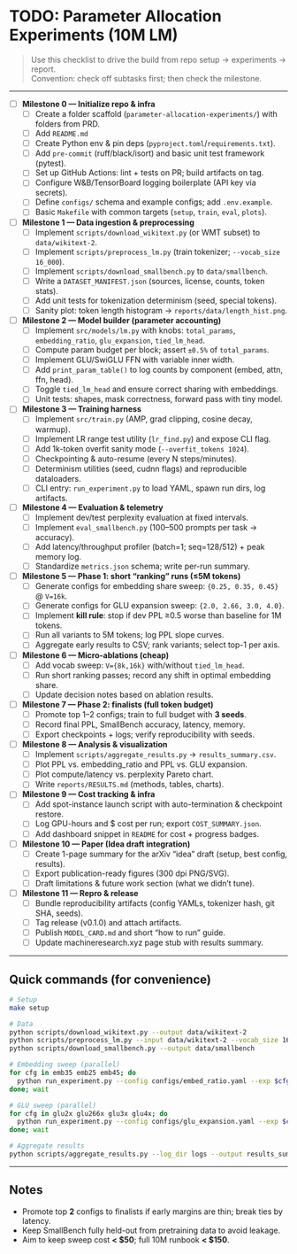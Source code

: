 # TODO: Parameter Allocation Experiments (10M LM)

> Use this checklist to drive the build from repo setup → experiments → report.  
> Convention: check off subtasks first; then check the milestone.

---

- [ ] **Milestone 0 — Initialize repo & infra**
  - [ ] Create a folder scaffold (`parameter-allocation-experiments/`) with folders from PRD.
  - [ ] Add `README.md`
  - [ ] Create Python env & pin deps (`pyproject.toml`/`requirements.txt`).
  - [ ] Add `pre-commit` (ruff/black/isort) and basic unit test framework (pytest).
  - [ ] Set up GitHub Actions: lint + tests on PR; build artifacts on tag.
  - [ ] Configure W&B/TensorBoard logging boilerplate (API key via secrets).
  - [ ] Define `configs/` schema and example configs; add `.env.example`.
  - [ ] Basic `Makefile` with common targets (`setup`, `train`, `eval`, `plots`).

- [ ] **Milestone 1 — Data ingestion & preprocessing**
  - [ ] Implement `scripts/download_wikitext.py` (or WMT subset) to `data/wikitext-2`.
  - [ ] Implement `scripts/preprocess_lm.py` (train tokenizer; `--vocab_size 16_000`).
  - [ ] Implement `scripts/download_smallbench.py` to `data/smallbench`.
  - [ ] Write a `DATASET_MANIFEST.json` (sources, license, counts, token stats).
  - [ ] Add unit tests for tokenization determinism (seed, special tokens).
  - [ ] Sanity plot: token length histogram → `reports/data/length_hist.png`.

- [ ] **Milestone 2 — Model builder (parameter accounting)**
  - [ ] Implement `src/models/lm.py` with knobs: `total_params`, `embedding_ratio`, `glu_expansion`, `tied_lm_head`.
  - [ ] Compute param budget per block; assert `±0.5%` of `total_params`.
  - [ ] Implement GLU/SwiGLU FFN with variable inner width.
  - [ ] Add `print_param_table()` to log counts by component (embed, attn, ffn, head).
  - [ ] Toggle `tied_lm_head` and ensure correct sharing with embeddings.
  - [ ] Unit tests: shapes, mask correctness, forward pass with tiny model.

- [ ] **Milestone 3 — Training harness**
  - [ ] Implement `src/train.py` (AMP, grad clipping, cosine decay, warmup).
  - [ ] Implement LR range test utility (`lr_find.py`) and expose CLI flag.
  - [ ] Add 1k-token overfit sanity mode (`--overfit_tokens 1024`).
  - [ ] Checkpointing & auto-resume (every N steps/minutes).
  - [ ] Determinism utilities (seed, cudnn flags) and reproducible dataloaders.
  - [ ] CLI entry: `run_experiment.py` to load YAML, spawn run dirs, log artifacts.

- [ ] **Milestone 4 — Evaluation & telemetry**
  - [ ] Implement dev/test perplexity evaluation at fixed intervals.
  - [ ] Implement `eval_smallbench.py` (100–500 prompts per task → accuracy).
  - [ ] Add latency/throughput profiler (batch=1; seq=128/512) + peak memory log.
  - [ ] Standardize `metrics.json` schema; write per-run summary.

- [ ] **Milestone 5 — Phase 1: short “ranking” runs (≤5M tokens)**
  - [ ] Generate configs for embedding share sweep: `{0.25, 0.35, 0.45}` @ `V=16k`.
  - [ ] Generate configs for GLU expansion sweep: `{2.0, 2.66, 3.0, 4.0}`.
  - [ ] Implement **kill rule**: stop if dev PPL ≥0.5 worse than baseline for 1M tokens.
  - [ ] Run all variants to 5M tokens; log PPL slope curves.
  - [ ] Aggregate early results to CSV; rank variants; select top-1 per axis.

- [ ] **Milestone 6 — Micro-ablations (cheap)**
  - [ ] Add vocab sweep: `V={8k,16k}` with/without `tied_lm_head`.
  - [ ] Run short ranking passes; record any shift in optimal embedding share.
  - [ ] Update decision notes based on ablation results.

- [ ] **Milestone 7 — Phase 2: finalists (full token budget)**
  - [ ] Promote top 1–2 configs; train to full budget with **3 seeds**.
  - [ ] Record final PPL, SmallBench accuracy, latency, memory.
  - [ ] Export checkpoints + logs; verify reproducibility with seeds.

- [ ] **Milestone 8 — Analysis & visualization**
  - [ ] Implement `scripts/aggregate_results.py` → `results_summary.csv`.
  - [ ] Plot PPL vs. embedding_ratio and PPL vs. GLU expansion.
  - [ ] Plot compute/latency vs. perplexity Pareto chart.
  - [ ] Write `reports/RESULTS.md` (methods, tables, charts).

- [ ] **Milestone 9 — Cost tracking & infra**
  - [ ] Add spot-instance launch script with auto-termination & checkpoint restore.
  - [ ] Log GPU-hours and \$ cost per run; export `COST_SUMMARY.json`.
  - [ ] Add dashboard snippet in `README` for cost + progress badges.

- [ ] **Milestone 10 — Paper (Idea draft integration)**
  - [ ] Create 1-page summary for the arXiv “idea” draft (setup, best config, results).
  - [ ] Export publication-ready figures (300 dpi PNG/SVG).
  - [ ] Draft limitations & future work section (what we didn’t tune).

- [ ] **Milestone 11 — Repro & release**
  - [ ] Bundle reproducibility artifacts (config YAMLs, tokenizer hash, git SHA, seeds).
  - [ ] Tag release (v0.1.0) and attach artifacts.
  - [ ] Publish `MODEL_CARD.md` and short “how to run” guide.
  - [ ] Update machineresearch.xyz page stub with results summary.

---

## Quick commands (for convenience)

```bash
# Setup
make setup

# Data
python scripts/download_wikitext.py --output data/wikitext-2
python scripts/preprocess_lm.py --input data/wikitext-2 --vocab_size 16000 --output data/lm_tokenized
python scripts/download_smallbench.py --output data/smallbench

# Embedding sweep (parallel)
for cfg in emb35 emb25 emb45; do
  python run_experiment.py --config configs/embed_ratio.yaml --exp $cfg &
done; wait

# GLU sweep (parallel)
for cfg in glu2x glu266x glu3x glu4x; do
  python run_experiment.py --config configs/glu_expansion.yaml --exp $cfg &
done; wait

# Aggregate results
python scripts/aggregate_results.py --log_dir logs --output results_summary.csv
```

---

## Notes
- Promote top **2** configs to finalists if early margins are thin; break ties by latency.
- Keep SmallBench fully held-out from pretraining data to avoid leakage.
- Aim to keep sweep cost **< $50**; full 10M runbook **< $150**.

